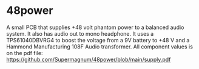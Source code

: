 # 48power
A small PCB that supplies +48 volt phantom power to a balanced audio system. It also has audio out to mono headphone.
It uses a TPS61040DBVRG4 to boost the voltage from a 9V battery to +48 V and a Hammond Manufacturing 108F Audio transformer.
All component values is on the pdf file:
https://github.com/Supermagnum/48power/blob/main/supply.pdf

